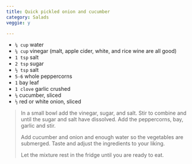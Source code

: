 ```yaml
---
title: Quick pickled onion and cucumber 
category: Salads
veggie: y

--- 
```

* `¼ cup` water
* `¼ cup` vinegar (malt, apple cider, white, and rice wine are all good)
* `1 tsp` salt
* `2 tsp` sugar
* `½ tsp` salt
* `5-6` whole peppercorns
* `1` bay leaf
* `1 clove` garlic crushed
* `¼` cucumber, sliced
* `½` red or white onion, sliced
 
> In a small bowl add the vinegar, sugar, and salt. Stir to combine and until the sugar and salt have dissolved. Add the peppercorns, bay, garlic and stir.
>
> Add cucumber and onion and enough water so the vegetables are submerged. Taste and adjust the ingredients to your liking.
>
> Let the mixture rest in the fridge until you are ready to eat.